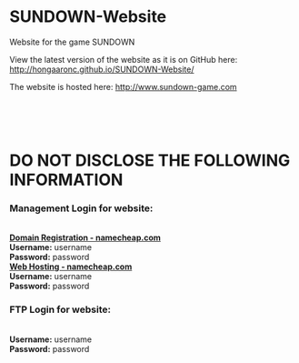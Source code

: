 # SUNDOWN-Website
Website for the game SUNDOWN

View the latest version of the website as it is on GitHub here:
<a href="http://hongaaronc.github.io/SUNDOWN-Website/">http://hongaaronc.github.io/SUNDOWN-Website/</a>


The website is hosted here:
<a href="http://www.sundown-game.com">http://www.sundown-game.com</a>

<br/><br/><br/>
<h1>DO NOT DISCLOSE THE FOLLOWING INFORMATION</h1>
<p>
  <h3>Management Login for website:</h3><br/>
  <b><a href="namecheap.com">Domain Registration - namecheap.com</a></b><br/>
  <b>Username:</b> username<br/>
  <b>Password:</b> password<br/>
  <b><a href="namecheap.com">Web Hosting - namecheap.com</a></b><br/>
  <b>Username:</b> username<br/>
  <b>Password:</b> password<br/>
</p>
<p>
  <h3>FTP Login for website:</h3><br/>
  <b>Username:</b> username<br/>
  <b>Password:</b> password<br/>
</p>
